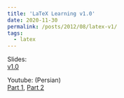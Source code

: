 ```yaml
---
title: 'LaTeX Learning v1.0'
date: 2020-11-30
permalink: /posts/2012/08/latex-v1/
tags:
  - latex
---
```




Slides: \
[v1.0](https://github.com/soroushomidvar/latex-learning/blob/master/LaTeX%20Learning%20-%20v1.0%20-%20Part%201.pdf)


Youtube: (Persian)\
[Part 1](https://www.youtube.com/watch?v=OJl6foKNRdk&ab_channel=SoroushOmidvartehrani), 
[Part 2](https://www.youtube.com/watch?v=bwk_jAeh-A8&ab_channel=SoroushOmidvartehrani)

